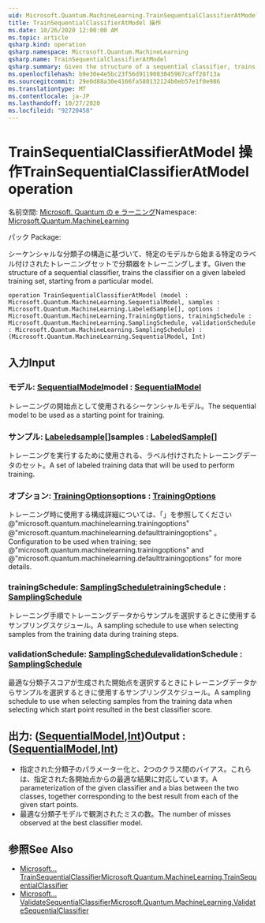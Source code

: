```yaml
---
uid: Microsoft.Quantum.MachineLearning.TrainSequentialClassifierAtModel
title: TrainSequentialClassifierAtModel 操作
ms.date: 10/26/2020 12:00:00 AM
ms.topic: article
qsharp.kind: operation
qsharp.namespace: Microsoft.Quantum.MachineLearning
qsharp.name: TrainSequentialClassifierAtModel
qsharp.summary: Given the structure of a sequential classifier, trains the classifier on a given labeled training set, starting from a particular model.
ms.openlocfilehash: b9e30e4e5bc23f56d9119083045967caff28f13a
ms.sourcegitcommit: 29e0d88a30e4166fa580132124b0eb57e1f0e986
ms.translationtype: MT
ms.contentlocale: ja-JP
ms.lasthandoff: 10/27/2020
ms.locfileid: "92720458"
---
```

# <a name="trainsequentialclassifieratmodel-operation"></a><span data-ttu-id="8b6a2-102">TrainSequentialClassifierAtModel 操作</span><span class="sxs-lookup"><span data-stu-id="8b6a2-102">TrainSequentialClassifierAtModel operation</span></span>

<span data-ttu-id="8b6a2-103">名前空間: [Microsoft. Quantum の e ラーニング](xref:Microsoft.Quantum.MachineLearning)</span><span class="sxs-lookup"><span data-stu-id="8b6a2-103">Namespace: [Microsoft.Quantum.MachineLearning](xref:Microsoft.Quantum.MachineLearning)</span></span>

<span data-ttu-id="8b6a2-104">パック [](https://nuget.org/packages/)</span><span class="sxs-lookup"><span data-stu-id="8b6a2-104">Package: [](https://nuget.org/packages/)</span></span>


<span data-ttu-id="8b6a2-105">シーケンシャルな分類子の構造に基づいて、特定のモデルから始まる特定のラベル付けされたトレーニングセットで分類器をトレーニングします。</span><span class="sxs-lookup"><span data-stu-id="8b6a2-105">Given the structure of a sequential classifier, trains the classifier on a given labeled training set, starting from a particular model.</span></span>

```qsharp
operation TrainSequentialClassifierAtModel (model : Microsoft.Quantum.MachineLearning.SequentialModel, samples : Microsoft.Quantum.MachineLearning.LabeledSample[], options : Microsoft.Quantum.MachineLearning.TrainingOptions, trainingSchedule : Microsoft.Quantum.MachineLearning.SamplingSchedule, validationSchedule : Microsoft.Quantum.MachineLearning.SamplingSchedule) : (Microsoft.Quantum.MachineLearning.SequentialModel, Int)
```


## <a name="input"></a><span data-ttu-id="8b6a2-106">入力</span><span class="sxs-lookup"><span data-stu-id="8b6a2-106">Input</span></span>

### <a name="model--sequentialmodel"></a><span data-ttu-id="8b6a2-107">モデル: [SequentialModel](xref:Microsoft.Quantum.MachineLearning.SequentialModel)</span><span class="sxs-lookup"><span data-stu-id="8b6a2-107">model : [SequentialModel](xref:Microsoft.Quantum.MachineLearning.SequentialModel)</span></span>

<span data-ttu-id="8b6a2-108">トレーニングの開始点として使用されるシーケンシャルモデル。</span><span class="sxs-lookup"><span data-stu-id="8b6a2-108">The sequential model to be used as a starting point for training.</span></span>


### <a name="samples--labeledsample"></a><span data-ttu-id="8b6a2-109">サンプル: [Labeledsample](xref:Microsoft.Quantum.MachineLearning.LabeledSample)[]</span><span class="sxs-lookup"><span data-stu-id="8b6a2-109">samples : [LabeledSample](xref:Microsoft.Quantum.MachineLearning.LabeledSample)[]</span></span>

<span data-ttu-id="8b6a2-110">トレーニングを実行するために使用される、ラベル付けされたトレーニングデータのセット。</span><span class="sxs-lookup"><span data-stu-id="8b6a2-110">A set of labeled training data that will be used to perform training.</span></span>


### <a name="options--trainingoptions"></a><span data-ttu-id="8b6a2-111">オプション: [TrainingOptions](xref:Microsoft.Quantum.MachineLearning.TrainingOptions)</span><span class="sxs-lookup"><span data-stu-id="8b6a2-111">options : [TrainingOptions](xref:Microsoft.Quantum.MachineLearning.TrainingOptions)</span></span>

<span data-ttu-id="8b6a2-112">トレーニング時に使用する構成詳細については、「」を参照してください @"microsoft.quantum.machinelearning.trainingoptions" @"microsoft.quantum.machinelearning.defaulttrainingoptions" 。</span><span class="sxs-lookup"><span data-stu-id="8b6a2-112">Configuration to be used when training; see @"microsoft.quantum.machinelearning.trainingoptions" and @"microsoft.quantum.machinelearning.defaulttrainingoptions" for more details.</span></span>


### <a name="trainingschedule--samplingschedule"></a><span data-ttu-id="8b6a2-113">trainingSchedule: [SamplingSchedule](xref:Microsoft.Quantum.MachineLearning.SamplingSchedule)</span><span class="sxs-lookup"><span data-stu-id="8b6a2-113">trainingSchedule : [SamplingSchedule](xref:Microsoft.Quantum.MachineLearning.SamplingSchedule)</span></span>

<span data-ttu-id="8b6a2-114">トレーニング手順でトレーニングデータからサンプルを選択するときに使用するサンプリングスケジュール。</span><span class="sxs-lookup"><span data-stu-id="8b6a2-114">A sampling schedule to use when selecting samples from the training data during training steps.</span></span>


### <a name="validationschedule--samplingschedule"></a><span data-ttu-id="8b6a2-115">validationSchedule: [SamplingSchedule](xref:Microsoft.Quantum.MachineLearning.SamplingSchedule)</span><span class="sxs-lookup"><span data-stu-id="8b6a2-115">validationSchedule : [SamplingSchedule](xref:Microsoft.Quantum.MachineLearning.SamplingSchedule)</span></span>

<span data-ttu-id="8b6a2-116">最適な分類子スコアが生成された開始点を選択するときにトレーニングデータからサンプルを選択するときに使用するサンプリングスケジュール。</span><span class="sxs-lookup"><span data-stu-id="8b6a2-116">A sampling schedule to use when selecting samples from the training data when selecting which start point resulted in the best classifier score.</span></span>



## <a name="output--sequentialmodelint"></a><span data-ttu-id="8b6a2-117">出力: ([SequentialModel](xref:Microsoft.Quantum.MachineLearning.SequentialModel),[Int](xref:microsoft.quantum.lang-ref.int))</span><span class="sxs-lookup"><span data-stu-id="8b6a2-117">Output : ([SequentialModel](xref:Microsoft.Quantum.MachineLearning.SequentialModel),[Int](xref:microsoft.quantum.lang-ref.int))</span></span>

- <span data-ttu-id="8b6a2-118">指定された分類子のパラメーター化と、2つのクラス間のバイアス。これらは、指定された各開始点からの最適な結果に対応しています。</span><span class="sxs-lookup"><span data-stu-id="8b6a2-118">A parameterization of the given classifier and a bias between the two classes, together corresponding to the best result from each of the given start points.</span></span>
- <span data-ttu-id="8b6a2-119">最適な分類子モデルで観測されたミスの数。</span><span class="sxs-lookup"><span data-stu-id="8b6a2-119">The number of misses observed at the best classifier model.</span></span>

## <a name="see-also"></a><span data-ttu-id="8b6a2-120">参照</span><span class="sxs-lookup"><span data-stu-id="8b6a2-120">See Also</span></span>

- [<span data-ttu-id="8b6a2-121">Microsoft... TrainSequentialClassifier</span><span class="sxs-lookup"><span data-stu-id="8b6a2-121">Microsoft.Quantum.MachineLearning.TrainSequentialClassifier</span></span>](xref:Microsoft.Quantum.MachineLearning.TrainSequentialClassifier)
- [<span data-ttu-id="8b6a2-122">Microsoft... ValidateSequentialClassifier</span><span class="sxs-lookup"><span data-stu-id="8b6a2-122">Microsoft.Quantum.MachineLearning.ValidateSequentialClassifier</span></span>](xref:Microsoft.Quantum.MachineLearning.ValidateSequentialClassifier)